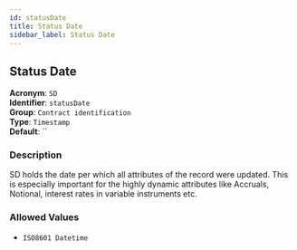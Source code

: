 ```yaml
---
id: statusDate
title: Status Date
sidebar_label: Status Date
---
```


## Status Date

**Acronym**: `SD`  
**Identifier**: `statusDate`  
**Group**: `Contract identification`  
**Type**: `Timestamp`  
**Default**: ``  

### Description
SD holds the date per which all attributes of the record were updated. This is especially important for the highly dynamic attributes like Accruals, Notional, interest rates in variable instruments etc.

### Allowed Values
- `ISO8601 Datetime`
